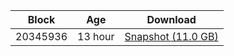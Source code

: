 |     Block   |     Age     |   Download  |
| ----------- | ----------- | ----------- |
|   20345936   |  13 hour | [Snapshot (11.0 GB)](https://s3.eu-central-1.amazonaws.com/w3coins.io/snapshots/band-mainnet/band_snapsot_latest.tar.lz4)  |
